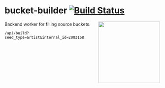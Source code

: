 # bucket-builder [![Build Status](https://circleci.com/gh/playlist-media/playlist-api.png?circle-token=02943ed7cee90e6ea6c5e09a883ecca79071ab7f)](https://circleci.com/gh/playlist-media/playlist-api)

<img align="right" src="http://golang.org/doc/gopher/gophercolor.png" width="200" />

Backend worker for filling source buckets.

```
/api/build?seed_type=artist&internal_id=2003168
```
